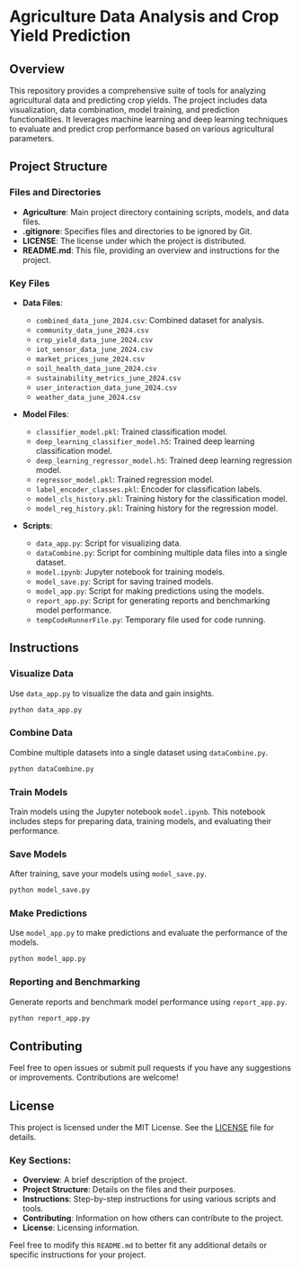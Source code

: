 # Agriculture Data Analysis and Crop Yield Prediction

## Overview

This repository provides a comprehensive suite of tools for analyzing agricultural data and predicting crop yields. The project includes data visualization, data combination, model training, and prediction functionalities. It leverages machine learning and deep learning techniques to evaluate and predict crop performance based on various agricultural parameters.

## Project Structure

### Files and Directories

- **Agriculture**: Main project directory containing scripts, models, and data files.
- **.gitignore**: Specifies files and directories to be ignored by Git.
- **LICENSE**: The license under which the project is distributed.
- **README.md**: This file, providing an overview and instructions for the project.

### Key Files

- **Data Files**:
  - `combined_data_june_2024.csv`: Combined dataset for analysis.
  - `community_data_june_2024.csv`
  - `crop_yield_data_june_2024.csv`
  - `iot_sensor_data_june_2024.csv`
  - `market_prices_june_2024.csv`
  - `soil_health_data_june_2024.csv`
  - `sustainability_metrics_june_2024.csv`
  - `user_interaction_data_june_2024.csv`
  - `weather_data_june_2024.csv`

- **Model Files**:
  - `classifier_model.pkl`: Trained classification model.
  - `deep_learning_classifier_model.h5`: Trained deep learning classification model.
  - `deep_learning_regressor_model.h5`: Trained deep learning regression model.
  - `regressor_model.pkl`: Trained regression model.
  - `label_encoder_classes.pkl`: Encoder for classification labels.
  - `model_cls_history.pkl`: Training history for the classification model.
  - `model_reg_history.pkl`: Training history for the regression model.

- **Scripts**:
  - `data_app.py`: Script for visualizing data.
  - `dataCombine.py`: Script for combining multiple data files into a single dataset.
  - `model.ipynb`: Jupyter notebook for training models.
  - `model_save.py`: Script for saving trained models.
  - `model_app.py`: Script for making predictions using the models.
  - `report_app.py`: Script for generating reports and benchmarking model performance.
  - `tempCodeRunnerFile.py`: Temporary file used for code running.

## Instructions

### Visualize Data

Use `data_app.py` to visualize the data and gain insights.

```bash
python data_app.py
```

### Combine Data

Combine multiple datasets into a single dataset using `dataCombine.py`.

```bash
python dataCombine.py
```

### Train Models

Train models using the Jupyter notebook `model.ipynb`. This notebook includes steps for preparing data, training models, and evaluating their performance.

### Save Models

After training, save your models using `model_save.py`.

```bash
python model_save.py
```

### Make Predictions

Use `model_app.py` to make predictions and evaluate the performance of the models.

```bash
python model_app.py
```

### Reporting and Benchmarking

Generate reports and benchmark model performance using `report_app.py`.

```bash
python report_app.py
```

## Contributing

Feel free to open issues or submit pull requests if you have any suggestions or improvements. Contributions are welcome!

## License

This project is licensed under the MIT License. See the [LICENSE](LICENSE) file for details.

### Key Sections:

- **Overview**: A brief description of the project.
- **Project Structure**: Details on the files and their purposes.
- **Instructions**: Step-by-step instructions for using various scripts and tools.
- **Contributing**: Information on how others can contribute to the project.
- **License**: Licensing information.

Feel free to modify this `README.md` to better fit any additional details or specific instructions for your project.
